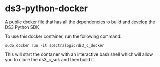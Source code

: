# ds3-python-docker
A public docker file that has all the dependencies to build and develop the DS3 Python SDK

To use this docker container, run the following command:

`sudo docker run -it spectralogic/ds3_c_docker`

This will start the container with an interactive bash shell which will allow you to clone the ds3_c_sdk and then build it.
